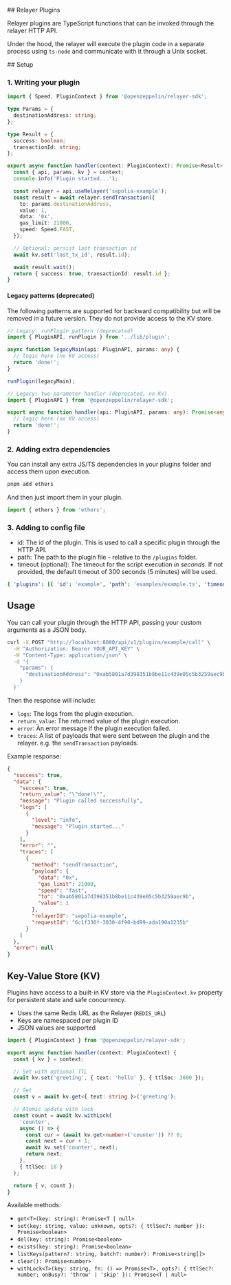 ## Relayer Plugins

Relayer plugins are TypeScript functions that can be invoked through the relayer HTTP API.

Under the hood, the relayer will execute the plugin code in a separate process using `ts-node` and communicate with it through a Unix socket.

## Setup

### 1. Writing your plugin

```typescript
import { Speed, PluginContext } from '@openzeppelin/relayer-sdk';

type Params = {
  destinationAddress: string;
};

type Result = {
  success: boolean;
  transactionId: string;
};

export async function handler(context: PluginContext): Promise<Result> {
  const { api, params, kv } = context;
  console.info('Plugin started...');

  const relayer = api.useRelayer('sepolia-example');
  const result = await relayer.sendTransaction({
    to: params.destinationAddress,
    value: 1,
    data: '0x',
    gas_limit: 21000,
    speed: Speed.FAST,
  });

  // Optional: persist last transaction id
  await kv.set('last_tx_id', result.id);

  await result.wait();
  return { success: true, transactionId: result.id };
}
```

#### Legacy patterns (deprecated)

The following patterns are supported for backward compatibility but will be removed in a future version. They do not provide access to the KV store.

```typescript
// Legacy: runPlugin pattern (deprecated)
import { PluginAPI, runPlugin } from '../lib/plugin';

async function legacyMain(api: PluginAPI, params: any) {
  // logic here (no KV access)
  return 'done!';
}

runPlugin(legacyMain);
```

```typescript
// Legacy: two-parameter handler (deprecated, no KV)
import { PluginAPI } from '@openzeppelin/relayer-sdk';

export async function handler(api: PluginAPI, params: any): Promise<any> {
  // logic here (no KV access)
  return 'done!';
}
```

### 2. Adding extra dependencies

You can install any extra JS/TS dependencies in your plugins folder and access them upon execution.

```bash
pnpm add ethers
```

And then just import them in your plugin.

```typescript
import { ethers } from 'ethers';
```

### 3. Adding to config file

- id: The id of the plugin. This is used to call a specific plugin through the HTTP API.
- path: The path to the plugin file - relative to the `/plugins` folder.
- timeout (optional): The timeout for the script execution _in seconds_. If not provided, the default timeout of 300 seconds (5 minutes) will be used.

```yaml
{ 'plugins': [{ 'id': 'example', 'path': 'examples/example.ts', 'timeout': 30 }] }
```

## Usage

You can call your plugin through the HTTP API, passing your custom arguments as a JSON body.

```bash
curl -X POST "http://localhost:8080/api/v1/plugins/example/call" \
  -H "Authorization: Bearer YOUR_API_KEY" \
  -H "Content-Type: application/json" \
  -d '{
    "params": {
      "destinationAddress": "0xab5801a7d398351b8be11c439e05c5b3259aec9b"
    }
  }'
```

Then the response will include:

- `logs`: The logs from the plugin execution.
- `return_value`: The returned value of the plugin execution.
- `error`: An error message if the plugin execution failed.
- `traces`: A list of payloads that were sent between the plugin and the relayer. e.g. the `sendTransaction` payloads.

Example response:

```json
{
  "success": true,
  "data": {
    "success": true,
    "return_value": "\"done!\"",
    "message": "Plugin called successfully",
    "logs": [
      {
        "level": "info",
        "message": "Plugin started..."
      }
    ],
    "error": "",
    "traces": [
      {
        "method": "sendTransaction",
        "payload": {
          "data": "0x",
          "gas_limit": 21000,
          "speed": "fast",
          "to": "0xab5801a7d398351b8be11c439e05c5b3259aec9b",
          "value": 1
        },
        "relayerId": "sepolia-example",
        "requestId": "6c1f336f-3030-4f90-bd99-ada190a1235b"
      }
    ]
  },
  "error": null
}
```

## Key-Value Store (KV)

Plugins have access to a built-in KV store via the `PluginContext.kv` property for persistent state and safe concurrency.

- Uses the same Redis URL as the Relayer (`REDIS_URL`)
- Keys are namespaced per plugin ID
- JSON values are supported

```typescript
import { PluginContext } from '@openzeppelin/relayer-sdk';

export async function handler(context: PluginContext) {
  const { kv } = context;

  // Set with optional TTL
  await kv.set('greeting', { text: 'hello' }, { ttlSec: 3600 });

  // Get
  const v = await kv.get<{ text: string }>('greeting');

  // Atomic update with lock
  const count = await kv.withLock(
    'counter',
    async () => {
      const cur = (await kv.get<number>('counter')) ?? 0;
      const next = cur + 1;
      await kv.set('counter', next);
      return next;
    },
    { ttlSec: 10 }
  );

  return { v, count };
}
```

Available methods:

- `get<T>(key: string): Promise<T | null>`
- `set(key: string, value: unknown, opts?: { ttlSec?: number }): Promise<boolean>`
- `del(key: string): Promise<boolean>`
- `exists(key: string): Promise<boolean>`
- `listKeys(pattern?: string, batch?: number): Promise<string[]>`
- `clear(): Promise<number>`
- `withLock<T>(key: string, fn: () => Promise<T>, opts?: { ttlSec?: number; onBusy?: 'throw' | 'skip' }): Promise<T | null>`
